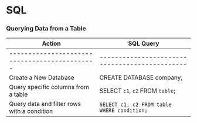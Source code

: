 # SQL

### Querying Data from a Table

| Action                                      | SQL Query                                    |
|---------------------------------------------|----------------------------------------------|
|---------------------------------------------|----------------------------------------------|
| Create a New Database | CREATE DATABASE company; |
| Query specific columns from a table         | SELECT `c1`, `c2` FROM `table`;              |
| Query data and filter rows with a condition | `SELECT c1, c2 FROM table WHERE condition;` |



